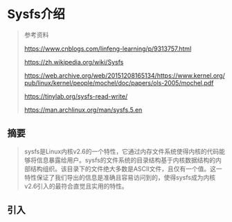 # Sysfs介绍

> 参考资料
>
> https://www.cnblogs.com/linfeng-learning/p/9313757.html
>
> https://zh.wikipedia.org/wiki/Sysfs
>
> https://web.archive.org/web/20151208165134/https://www.kernel.org/pub/linux/kernel/people/mochel/doc/papers/ols-2005/mochel.pdf
>
> https://tinylab.org/sysfs-read-write/
>
> https://man.archlinux.org/man/sysfs.5.en


## 摘要

> sysfs是Linux内核v2.6的一个特性，它通过内存文件系统使得内核的代码能够将信息暴露给用户。sysfs的文件系统的目录结构基于内核数据结构的内部结构组织。该目录下的文件绝大多数是ASCII文件，且仅有一个值。这一特性保证了我们导出的信息是准确且容易访问到的，使得sysfs成为内核v2.6引入的最符合直觉且实用的特性。

## 引入

